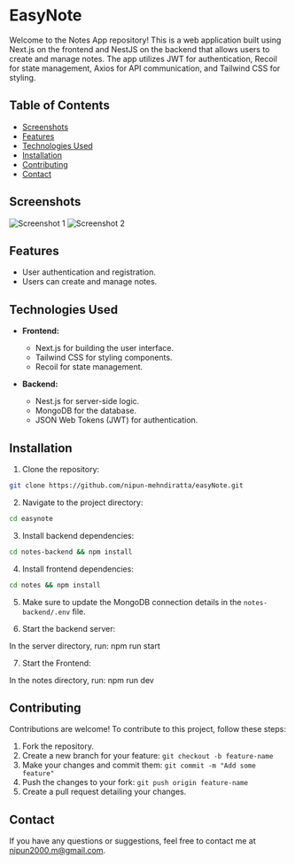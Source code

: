 # EasyNote

Welcome to the Notes App repository! This is a web application built using Next.js on the frontend and NestJS on the backend that allows users to create and manage notes. The app utilizes JWT for authentication, Recoil for state management, Axios for API communication, and Tailwind CSS for styling.

## Table of Contents

- [Screenshots](#screenshots)
- [Features](#features)
- [Technologies Used](#technologies-used)
- [Installation](#installation)
- [Contributing](#contributing)
- [Contact](#contact)

## Screenshots

![Screenshot 1](https://i.ibb.co/2KDQsmy/Screenshot-2024-03-05-at-11-00-27-AM.png)
![Screenshot 2](https://i.ibb.co/thDGY5V/Screenshot-2024-03-05-at-11-02-54-AM.png)

## Features

  - User authentication and registration.
  - Users can create and manage notes.

## Technologies Used

- **Frontend:**
  - Next.js for building the user interface.
  - Tailwind CSS for styling components.
  - Recoil for state management.

- **Backend:**
  - Nest.js for server-side logic.
  - MongoDB for the database.
  - JSON Web Tokens (JWT) for authentication.

## Installation

1. Clone the repository:

```sh
git clone https://github.com/nipun-mehndiratta/easyNote.git
```
2. Navigate to the project directory:

```sh
cd easynote
```
3. Install backend dependencies:

```sh
cd notes-backend && npm install
```
4. Install frontend dependencies:

```sh
cd notes && npm install
```
5. Make sure to update the MongoDB connection details in the `notes-backend/.env` file.

6. Start the backend server:

In the server directory, run: npm run start
   
7. Start the Frontend:

In the notes directory, run: npm run dev

## Contributing

Contributions are welcome! To contribute to this project, follow these steps:

1. Fork the repository.
2. Create a new branch for your feature: `git checkout -b feature-name`
3. Make your changes and commit them: `git commit -m "Add some feature"`
4. Push the changes to your fork: `git push origin feature-name`
5. Create a pull request detailing your changes.

## Contact

If you have any questions or suggestions, feel free to contact me at nipun2000.m@gmail.com.

